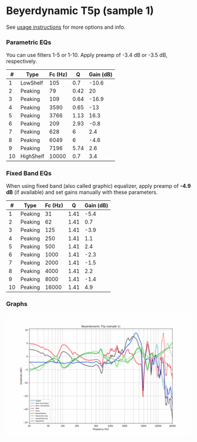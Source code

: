 # Beyerdynamic T5p (sample 1)
See [usage instructions](https://github.com/jaakkopasanen/AutoEq#usage) for more options and info.

### Parametric EQs
You can use filters 1-5 or 1-10. Apply preamp of -3.4 dB or -3.5 dB, respectively.

|   # | Type      |   Fc (Hz) |    Q |   Gain (dB) |
|-----|-----------|-----------|------|-------------|
|   1 | LowShelf  |       105 | 0.7  |       -10.6 |
|   2 | Peaking   |        79 | 0.42 |        20   |
|   3 | Peaking   |       109 | 0.64 |       -16.9 |
|   4 | Peaking   |      3590 | 0.65 |       -13   |
|   5 | Peaking   |      3766 | 1.13 |        16.3 |
|   6 | Peaking   |       209 | 2.93 |        -0.8 |
|   7 | Peaking   |       628 | 6    |         2.4 |
|   8 | Peaking   |      6049 | 6    |        -4.6 |
|   9 | Peaking   |      7196 | 5.74 |         2.6 |
|  10 | HighShelf |     10000 | 0.7  |         3.4 |

### Fixed Band EQs
When using fixed band (also called graphic) equalizer, apply preamp of **-4.9 dB** (if available) and set gains manually with these parameters.

|   # | Type    |   Fc (Hz) |    Q |   Gain (dB) |
|-----|---------|-----------|------|-------------|
|   1 | Peaking |        31 | 1.41 |        -5.4 |
|   2 | Peaking |        62 | 1.41 |         0.7 |
|   3 | Peaking |       125 | 1.41 |        -3.9 |
|   4 | Peaking |       250 | 1.41 |         1.1 |
|   5 | Peaking |       500 | 1.41 |         2.4 |
|   6 | Peaking |      1000 | 1.41 |        -2.3 |
|   7 | Peaking |      2000 | 1.41 |        -1.5 |
|   8 | Peaking |      4000 | 1.41 |         2.2 |
|   9 | Peaking |      8000 | 1.41 |        -1.4 |
|  10 | Peaking |     16000 | 1.41 |         4.9 |

### Graphs
![](./Beyerdynamic%20T5p%20(sample%201).png)

